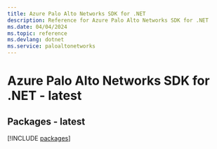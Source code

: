 ```yaml
---
title: Azure Palo Alto Networks SDK for .NET
description: Reference for Azure Palo Alto Networks SDK for .NET
ms.date: 04/04/2024
ms.topic: reference
ms.devlang: dotnet
ms.service: paloaltonetworks
---
```

# Azure Palo Alto Networks SDK for .NET - latest
## Packages - latest
[!INCLUDE [packages](palo-alto-networks-index.md)]